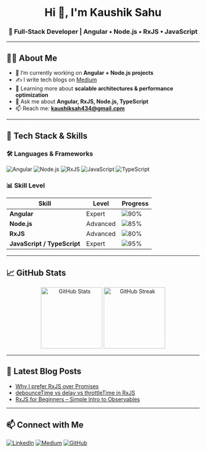 <h1 align="center">Hi 👋, I'm Kaushik Sahu</h1>
<h3 align="center">🚀 Full-Stack Developer | Angular • Node.js • RxJS • JavaScript</h3>

---

## 🧑‍💻 About Me
- 🔭 I’m currently working on **Angular + Node.js projects**
- ✍️ I write tech blogs on [Medium](https://medium.com/@kaushikblogs)
- 🌱 Learning more about **scalable architectures & performance optimization**
- 💬 Ask me about **Angular, RxJS, Node.js, TypeScript**
- 📫 Reach me: **kaushiksah434@gmail.cpm**

---

## 🚀 Tech Stack & Skills

### 🛠 Languages & Frameworks
![Angular](https://img.shields.io/badge/Angular-DD0031?style=for-the-badge&logo=angular&logoColor=white)
![Node.js](https://img.shields.io/badge/Node.js-339933?style=for-the-badge&logo=nodedotjs&logoColor=white)
![RxJS](https://img.shields.io/badge/RxJS-B7178C?style=for-the-badge&logo=reactivex&logoColor=white)
![JavaScript](https://img.shields.io/badge/JavaScript-F7DF1E?style=for-the-badge&logo=javascript&logoColor=black)
![TypeScript](https://img.shields.io/badge/TypeScript-007ACC?style=for-the-badge&logo=typescript&logoColor=white)

### 📊 Skill Level

| Skill                     | Level       | Progress |
|---------------------------|-------------|----------|
| **Angular**               | Expert      | ![90%](https://img.shields.io/badge/-90%25-brightgreen) |
| **Node.js**               | Advanced    | ![85%](https://img.shields.io/badge/-85%25-green) |
| **RxJS**                  | Advanced    | ![80%](https://img.shields.io/badge/-80%25-yellowgreen) |
| **JavaScript / TypeScript** | Expert      | ![95%](https://img.shields.io/badge/-95%25-brightgreen) |

---

## 📈 GitHub Stats
<p align="center">
  <img src="https://github-readme-stats.vercel.app/api?username=kaushiksah&show_icons=true&theme=tokyonight" alt="GitHub Stats" height="160"/>
  <img src="https://github-readme-streak-stats.herokuapp.com?user=kaushiksah&theme=tokyonight" alt="GitHub Streak" height="160"/>
</p>

---

## 📝 Latest Blog Posts
<!-- BLOG-POST-LIST:START -->
- [Why I prefer RxJS over Promises](https://medium.com/@kaushikblogs)
- [debounceTime vs delay vs throttleTime in RxJS](https://medium.com/@kaushikblogs)
- [RxJS for Beginners – Simple Intro to Observables](https://medium.com/@kaushikblogs)
<!-- BLOG-POST-LIST:END -->

---

## 📫 Connect with Me
[![LinkedIn](https://img.shields.io/badge/LinkedIn-0077B5?style=for-the-badge&logo=linkedin&logoColor=white)](https://linkedin.com/in/https://www.linkedin.com/in/kaushik-sahu-800712246/)
[![Medium](https://img.shields.io/badge/Medium-12100E?style=for-the-badge&logo=medium&logoColor=white)](https://medium.com/@kaushikblogs)
[![GitHub](https://img.shields.io/badge/GitHub-181717?style=for-the-badge&logo=github&logoColor=white)](https://github.com/KaushikSahu)
